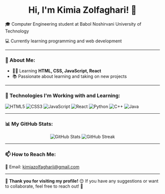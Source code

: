 <h1 align="center">Hi, I'm Kimia Zolfaghari! 👋</h1>

<p align="center">

  
  🎓 Computer Engineering student at Babol Noshirvani University of Technology
  
  💻 Currently learning programming and web development  
</p>

---

### 🔹 About Me:
- 👩‍💻 Learning **HTML, CSS, JavaScript, React**
- 📚 Passionate about learning and taking on new projects  

---

### 🔹 Technologies I'm Working with and Learning:
<p align="left">
  <img src="https://img.shields.io/badge/HTML5-%23E34F26.svg?&style=for-the-badge&logo=html5&logoColor=white" alt="HTML5" />
  <img src="https://img.shields.io/badge/CSS3-%231572B6.svg?&style=for-the-badge&logo=css3&logoColor=white" alt="CSS3" />
  <img src="https://img.shields.io/badge/JavaScript-%23F7DF1E.svg?&style=for-the-badge&logo=javascript&logoColor=black" alt="JavaScript" />
  <img src="https://img.shields.io/badge/React-%2361DAFB.svg?&style=for-the-badge&logo=react&logoColor=black" alt="React" />
  <img src="https://img.shields.io/badge/Python-%233776AB.svg?&style=for-the-badge&logo=python&logoColor=white" alt="Python" />
  <img src="https://img.shields.io/badge/C%2B%2B-%2300599C.svg?&style=for-the-badge&logo=c%2B%2B&logoColor=white" alt="C++" />
  <img src="https://img.shields.io/badge/Java-%23ED8B00.svg?&style=for-the-badge&logo=java&logoColor=white" alt="Java" />
</p>


---

### 📊 My GitHub Stats:
<p align="center">
  <img src="https://github-readme-stats.vercel.app/api?username=kimiazolfaghari&show_icons=true&theme=radical" alt="GitHub Stats" />
  <img src="https://github-readme-streak-stats.herokuapp.com/?user=kimiazolfaghari&theme=radical" alt="GitHub Streak" />
</p>

---

### 📫 How to Reach Me:
📧 Email: [kimiazolfagharii@gmail.com](mailto:kimiazolfagharii@gmail.com)


---

🌟 **Thank you for visiting my profile!** 😊 If you have any suggestions or want to collaborate, feel free to reach out! 🚀
